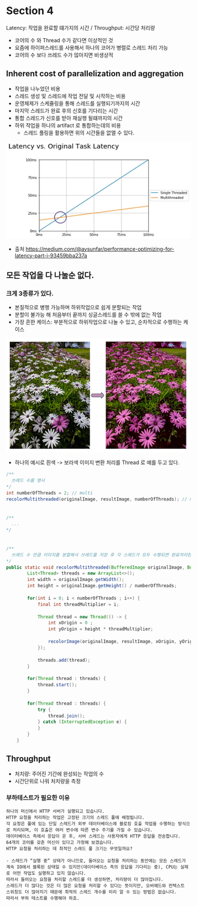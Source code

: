 # Section 4
Latency: 작업을 완료할 떄가지의 시간 / Throughput: 시간당 처리량

- 코어의 수 와 Thread 수가 같다면 이상적인 것
- 요즘에 하이퍼스레드를 사용해서 하나의 코어가 병렬로 스레드 처리 가능
- 코어의 수 보다 쓰레드 수가 많아지면 비생상적

## Inherent cost of parallelization and aggregation
- 작업을 나누었던 비용
- 스레드 생성 및 스레드에 작업 전달 및 시작하는 비용
- 운영체제가 스케쥴링을 통해 스레드를 실행되기까지의 시간
- 마지막 스레드가 완료 후의 신호를 기다리는 시간
- 통합 스레드가 신호를 받아 재실행 될떄까지의 시간
- 하위 작업을 하나의 artifact 로 통합하는데의 비용
  - 스레드 풀링을 활용하면 위의 시간들을 없앨 수 있다.

![latency vs original task latency](resources/img_1.png)
- 출처 https://medium.com/@aysunfar/performance-optimizing-for-latency-part-i-93459bba237a

## 모든 작업을 다 나눌순 없다.
### 크게 3종류가 있다.
- 본질적으로 병행 가능하며 하위작업으로 쉽게 분할되는 작업
- 분할이 불가능 해 처음부터 끝까지 싱글스레드를 쓸 수 밖에 없는 작업
- 가장 흔한 케이스: 부분적으로 하위작업으로 나눌 수 있고, 순차적으로 수행하는 케이스

![many-flowers.png](resources/many-flowers.png)
- 하나의 예시로 흰색 -> 보라색 이미지 변환 처리를 Thread 로 예를 두고 있다.
~~~ java
/**
  쓰레드 수를 명시
*/
int numberOfThreads = 2; // multi
recolorMultithreaded(originalImage, resultImage, numberOfThreads); // multi


/**
  ...
*/


/**
  쓰레드 수 만큼 이미지를 분할해서 쓰레드를 저장 후 각 스레드가 모두 수행되면 완료처리한다.
*/
public static void recolorMultithreaded(BufferedImage originalImage, BufferedImage resultImage, int numberOfThreads) {
        List<Thread> threads = new ArrayList<>();
        int width = originalImage.getWidth();
        int height = originalImage.getHeight() / numberOfThreads;

        for(int i = 0; i < numberOfThreads ; i++) {
            final int threadMultiplier = i;

            Thread thread = new Thread(() -> {
                int xOrigin = 0 ;
                int yOrigin = height * threadMultiplier;

                recolorImage(originalImage, resultImage, xOrigin, yOrigin, width, height);
            });

            threads.add(thread);
        }

        for(Thread thread : threads) {
            thread.start();
        }

        for(Thread thread : threads) {
            try {
                thread.join();
            } catch (InterruptedException e) {
            }
        }
    }
~~~

## Throughput
- 처치량: 주어진 기간에 완성되는 작업의 수
- 시간단위로 나워 처치량을 측정

### 부하테스트가 필요한 이유
~~~ text
하나의 머신에서 HTTP 서버가 실행되고 있습니다.
HTTP 요청을 처리하는 작업은 고정된 크기의 스레드 풀에 배정됩니다.
각 요청은 풀에 있는 단일 스레드가 외부 데이터베이스에 블로킹 호출 작업을 수행하는 방식으로 처리되며, 이 호출은 여러 변수에 따른 변수 주기를 가질 수 있습니다.
데이터베이스 측에서 응답이 온 후, 서버 스레드는 사용자에게 HTTP 응답을 전송합니다.
64개의 코어를 갖춘 머신이 있다고 가정해 보겠습니다.
HTTP 요청을 처리하는 데 최적인 스레드 풀 크기는 무엇일까요?

- 스레드가 “실행 중” 상태가 아니므로, 들어오는 요청을 처리하는 동안에는 모든 스레드가 계속 IO에서 블록된 상태일 수 있지만(데이터베이스 측의 응답을 기다리는 중), CPU는 실제로 어떤 작업도 실행하고 있지 않습니다. 
따라서 들어오는 요청을 처리할 스레드를 더 생성하면, 처리량이 더 많아집니다. 
스레드가 더 많다는 것은 더 많은 요청을 처리할 수 있다는 뜻이지만, 오버헤드와 컨텍스트 스위칭도 더 많아지기 때문에 최적의 스레드 개수를 미리 알 수 있는 방법은 없습니다. 
따라서 부하 테스트를 수행해야 하죠.
~~~

